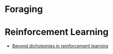 # Foraging

# Reinforcement Learning
- [Beyond dichotomies in reinforcement learning](https://www.nature.com/articles/s41583-020-0355-6)
